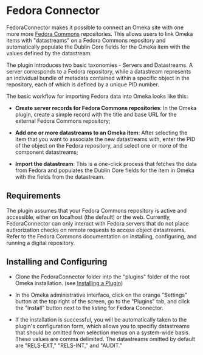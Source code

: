 # Fedora Connector

FedoraConnector makes it possible to connect an Omeka site with one more
more [Fedora Commons] repositories. This allows users to link Omeka
items with "datastreams" on a Fedora Commons repository and
automatically populate the Dublin Core fields for the Omeka item with
the values defined by the datastream.

The plugin introduces two basic taxonomies - Servers and Datastreams. A
server corresponds to a Fedora repository, while a datastream represents
an individual bundle of metadata contained within a specific object in
the repository, each of which is defined by a unique PID number.

The basic workflow for importing Fedora data into Omeka looks like this:

- <strong>Create server records for Fedora Commons repositories</strong>: In the Omeka plugin, create a simple record with the title and base
  URL for the external Fedora Commons repository;

- <strong>Add one or more datastreams to an Omeka item</strong>: After selecting the
  item that you want to associate the new datastreams with, enter the
PID of the object on the Fedora repository, and select one or more of the
component datastreams;

- <strong>Import the datastream</strong>: This is a one-click process that fetches the data from Fedora and populates the
  Dublin Core fields for the item in Omeka with the fields from the
datastream.

[Fedora Commons]: http://www.fedora-commonsorg/

## Requirements

The plugin assumes that your Fedora Commons repository is active and
accessible, either on localhost (the default) or the web. Currently,
FedoraConnector can only interact with Fedora servers that do not place
authorization checks on remote requests to access object datastreams.
Refer to the Fedora Commons documentation on installing, configuring,
and running a digital repository.

## Installing and Configuring

- Clone the FedoraConnector folder into the "plugins" folder of the root
Omeka installation. (see [Installing a Plugin])

- In the Omeka administrative interface, click on the orange "Settings"
  button at the top right of the screen, go to the "Plugins" tab, and
click the "Install" button next to the listing for Fedora Connector.

- If the installation is successful, you will be automatically taken to
  the plugin's configuration form, which allows you to specifiy
datastreams that should be omitted from selection menus on a system-wide
basis. These values are comma delimited. The datastreams omitted by
default are "RELS-EXT," "RELS-INT," and "AUDIT."

[Installing a Plugin]: http://omeka.org/codex/Installing_a_Plugin

